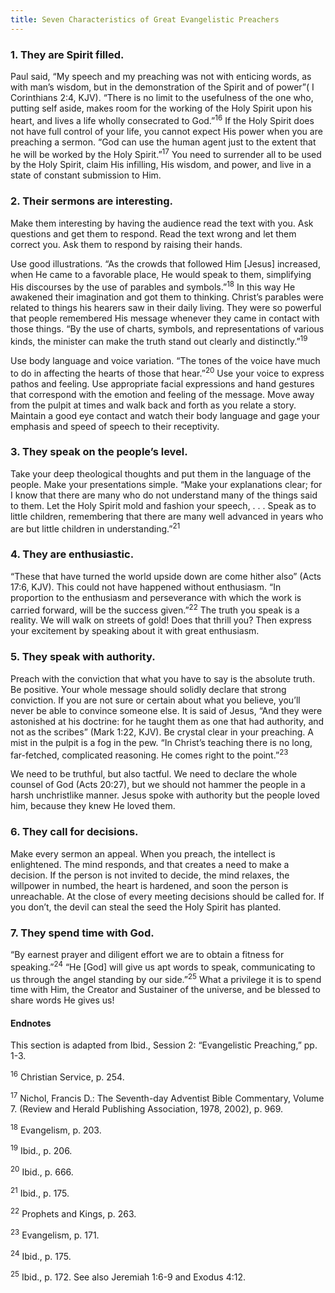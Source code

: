 ```yaml
---
title: Seven Characteristics of Great Evangelistic Preachers
---
```


### 1. They are Spirit filled.

Paul said, “My speech and my preaching was not with enticing words, as with man’s wisdom, but in the demonstration of the Spirit and of power”( I Corinthians 2:4, KJV). “There is no limit to the usefulness of the one who, putting self aside, makes room for the working of the Holy Spirit upon his heart, and lives a life wholly consecrated to God.”<sup>16</sup> If the Holy Spirit does not have full control of your life, you cannot expect His power when you are preaching a sermon. “God can use the human agent just to the extent that he will be worked by the Holy Spirit.”<sup>17</sup> You need to surrender all to be used by the Holy Spirit, claim His infilling, His wisdom, and power, and live in a state of constant submission to Him.

### 2. Their sermons are interesting.

Make them interesting by having the audience read the text with you. Ask questions and get them to respond. Read the text wrong and let them correct you. Ask them to respond by raising their hands.

Use good illustrations. “As the crowds that followed Him [Jesus] increased, when He came to a favorable place, He would speak to them, simplifying His discourses by the use of parables and symbols.”<sup>18</sup> In this way He awakened their imagination and got them to thinking. Christ’s parables were related to things his hearers saw in their daily living. They were so powerful that people remembered His message whenever they came in contact with those things. “By the use of charts, symbols, and representations of various kinds, the minister can make the truth stand out clearly and distinctly.”<sup>19</sup>

Use body language and voice variation. “The tones of the voice have much to do in affecting the hearts of those that hear.”<sup>20</sup> Use your voice to express pathos and feeling. Use appropriate facial expressions and hand gestures that correspond with the emotion and feeling of the message. Move away from the pulpit at times and walk back and forth as you relate a story. Maintain a good eye contact and watch their body language and gage your emphasis and speed of speech to their receptivity.

### 3. They speak on the people’s level.

Take your deep theological thoughts and put them in the language of the people. Make your presentations simple. “Make your explanations clear; for I know that there are many who do not understand many of the things said to them. Let the Holy Spirit mold and fashion your speech, . . . Speak as to little children, remembering that there are many well advanced in years who are but little children in understanding.”<sup>21</sup>

### 4. They are enthusiastic.

“These that have turned the world upside down are come hither also” (Acts 17:6, KJV). This could not have happened without enthusiasm. “In proportion to the enthusiasm and perseverance with which the work is carried forward, will be the success given.”<sup>22</sup> The truth you speak is a reality. We will walk on streets of gold! Does that thrill you? Then express your excitement by speaking about it with great enthusiasm.

### 5. They speak with authority.

Preach with the conviction that what you have to say is the absolute truth. Be positive. Your whole message should solidly declare that strong conviction. If you are not sure or certain about what you believe, you’ll never be able to convince someone else. It is said of Jesus, “And they were astonished at his doctrine: for he taught them as one that had authority, and not as the scribes” (Mark 1:22, KJV). Be crystal clear in your preaching. A mist in the pulpit is a fog in the pew. “In Christ’s teaching there is no long, far-fetched, complicated reasoning. He comes right to the point.”<sup>23</sup>

We need to be truthful, but also tactful. We need to declare the whole counsel of God (Acts 20:27), but we should not hammer the people in a harsh unchristlike manner. Jesus spoke with authority but the people loved him, because they knew He loved them.

### 6. They call for decisions.

Make every sermon an appeal. When you preach, the intellect is enlightened. The mind responds, and that creates a need to make a decision. If the person is not invited to decide, the mind relaxes, the willpower in numbed, the heart is hardened, and soon the person is unreachable. At the close of every meeting decisions should be called for. If you don’t, the devil can steal the seed the Holy Spirit has planted.

### 7. They spend time with God.

“By earnest prayer and diligent effort we are to obtain a fitness for speaking.”<sup>24</sup> “He [God] will give us apt words to speak, communicating to us through the angel standing by our side.”<sup>25</sup> What a privilege it is to spend time with Him, the Creator and Sustainer of the universe, and be blessed to share words He gives us!

#### Endnotes

This section is adapted from Ibid., Session 2: “Evangelistic Preaching,” pp. 1-3.

<sup>16</sup> Christian Service, p. 254.

<sup>17</sup> Nichol, Francis D.: The Seventh-day Adventist Bible Commentary, Volume 7. (Review and Herald Publishing Association, 1978, 2002), p. 969.

<sup>18</sup> Evangelism, p. 203.

<sup>19</sup> Ibid., p. 206.

<sup>20</sup> Ibid., p. 666.

<sup>21</sup> Ibid., p. 175.

<sup>22</sup> Prophets and Kings, p. 263.

<sup>23</sup> Evangelism, p. 171.

<sup>24</sup> Ibid., p. 175.

<sup>25</sup> Ibid., p. 172. See also Jeremiah 1:6-9 and Exodus 4:12.